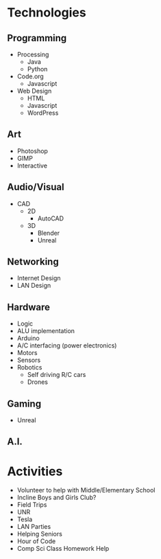 # Technologies

## Programming
   * Processing
      * Java
      * Python
   * Code.org
      * Javascript
   * Web Design
      * HTML
      * Javascript
      * WordPress

## Art
   * Photoshop
   * GIMP
   * Interactive

## Audio/Visual
   * CAD
      * 2D
         * AutoCAD
      * 3D
         * Blender
         * Unreal

## Networking
   * Internet Design
   * LAN Design

## Hardware
   * Logic
   * ALU implementation
   * Arduino
   * A/C interfacing (power electronics)
   * Motors
   * Sensors
   * Robotics
      * Self driving R/C cars
      * Drones

## Gaming
   * Unreal

## A.I.

# Activities
   * Volunteer to help with Middle/Elementary School
   * Incline Boys and Girls Club?
   * Field Trips
   * UNR
   * Tesla
   * LAN Parties
   * Helping Seniors
   * Hour of Code
   * Comp Sci Class Homework Help
